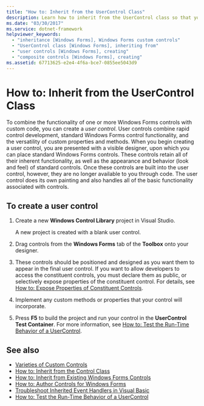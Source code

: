 ```yaml
---
title: "How to: Inherit from the UserControl Class"
description: Learn how to inherit from the UserControl class so that you can combine the functionality of one or more Windows forms controls with custom code.
ms.date: "03/30/2017"
ms.service: dotnet-framework
helpviewer_keywords:
  - "inheritance [Windows Forms], Windows Forms custom controls"
  - "UserControl class [Windows Forms], inheriting from"
  - "user controls [Windows Forms], creating"
  - "composite controls [Windows Forms], creating"
ms.assetid: 67713625-e2e4-4f6a-bce7-0855ee5043d9
---
```

# How to: Inherit from the UserControl Class

To combine the functionality of one or more Windows Forms controls with custom code, you can create a *user control*. User controls combine rapid control development, standard Windows Forms control functionality, and the versatility of custom properties and methods. When you begin creating a user control, you are presented with a visible designer, upon which you can place standard Windows Forms controls. These controls retain all of their inherent functionality, as well as the appearance and behavior (look and feel) of standard controls. Once these controls are built into the user control, however, they are no longer available to you through code. The user control does its own painting and also handles all of the basic functionality associated with controls.

## To create a user control

1. Create a new **Windows Control Library** project in Visual Studio.

   A new project is created with a blank user control.

2. Drag controls from the **Windows Forms** tab of the **Toolbox** onto your designer.

3. These controls should be positioned and designed as you want them to appear in the final user control. If you want to allow developers to access the constituent controls, you must declare them as public, or selectively expose properties of the constituent control. For details, see [How to: Expose Properties of Constituent Controls](how-to-expose-properties-of-constituent-controls.md).

4. Implement any custom methods or properties that your control will incorporate.

5. Press **F5** to build the project and run your control in the **UserControl Test Container**. For more information, see [How to: Test the Run-Time Behavior of a UserControl](how-to-test-the-run-time-behavior-of-a-usercontrol.md).

## See also

- [Varieties of Custom Controls](varieties-of-custom-controls.md)
- [How to: Inherit from the Control Class](how-to-inherit-from-the-control-class.md)
- [How to: Inherit from Existing Windows Forms Controls](how-to-inherit-from-existing-windows-forms-controls.md)
- [How to: Author Controls for Windows Forms](how-to-author-controls-for-windows-forms.md)
- [Troubleshoot Inherited Event Handlers in Visual Basic](/dotnet/visual-basic/programming-guide/language-features/events/troubleshooting-inherited-event-handlers)
- [How to: Test the Run-Time Behavior of a UserControl](how-to-test-the-run-time-behavior-of-a-usercontrol.md)
